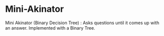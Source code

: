 # Mini-Akinator
Mini Akinator (Binary Decision Tree) : Asks questions until it comes up with an answer. Implemented with a Binary Tree.

